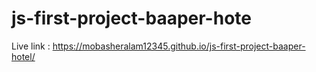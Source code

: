 # js-first-project-baaper-hote
Live link : https://mobasheralam12345.github.io/js-first-project-baaper-hotel/
